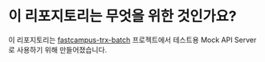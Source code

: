 # 이 리포지토리는 무엇을 위한 것인가요?

이 리포지토리는 [fastcampus-trx-batch](https://github.com/devpita/fastcampus-trx-batch) 프로젝트에서 테스트용 Mock API Server로 사용하기 위해 만들어졌습니다.

